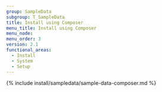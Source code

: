 ```yaml
---
group: SampleData
subgroup: T_SampleData
title: Install using Composer
menu_title: Install using Composer
menu_node:
menu_order: 3
version: 2.1
functional_areas:
  - Install
  - System
  - Setup
---
```


{% include install/sampledata/sample-data-composer.md %}

